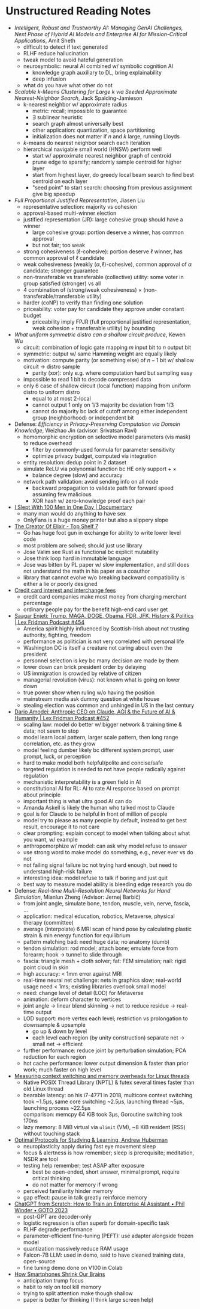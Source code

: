 # Unstructured Reading Notes

- *Intelligent, Robust and Trustworthy AI: Managing GenAI Challenges,
    Next Phase of Hybrid AI Models and Enterprise AI for
    Mission-Critical Applications*, Amit Sheth
    - difficult to detect if text generated
    - RLHF reduce hallucination
    - tweak model to avoid hateful generation
    - neurosymbolic: neural AI combined w/ symbolic cognition AI
        - knowledge graph auxiliary to DL, bring explainability
        - deep infusion
    - what do you have what other do not
- *Scalable $k$-Means Clustering for Large $k$ via
    Seeded Approximate Nearest-Neighbor Search*, Jack Spalding-Jamieson
    - k-nearest neighbor w/ approximate radius
        - metric: recall; impossible to guarantee
        - ∃ sublinear heuristic
        - search graph almost universally best
        - other application: quantization, space partitioning
        - initialization does not matter if $n$ and $k$ large, running Lloyds
    - $k$-means do nearest neighbor search each iteration
    - hierarchical navigable small world (HNSW) perform well
        - start w/ approximate nearest neighbor graph of centroid
        - prune edge to sparsify; randomly sample centroid for higher layer
        - start from highest layer, do greedy local beam search to
            find best centroid on each layer
        - "seed point" to start search: choosing from
            previous assignment give big speedup
- *Full Proportional Justified Representation*, Jiasen Liu
    - representative selection: majority vs cohesion
    - approval-based multi-winner election
    - justified representation (JR):
        large cohesive group should have a winner
        - large cohesive group: portion deserve a winner, has common approval
        - but not fair; too weak
    - strong cohesiveness ($\ell$-cohesive): portion deserve $\ell$ winner,
        has common approval of $\ell$ candidate
    - weak cohesiveness (weakly $(\alpha,\ell)$-cohesive), common approval of
        $\alpha$ candidate; stronger guarantee
    - non-transferable vs transferable (collective) utility: some voter in
        group satisfied (stronger) vs all
    - 4 combination of (strong/weak cohesiveness)
        × (non-transferable/transferable utility)
    - harder (coNP) to verify than finding one solution
    - priceability: voter pay for
        candidate they approve under constant budget
        - priceability imply FPJR
            (full proportional justified representation,
            weak cohesion + transferable utility) by bounding
- *What uniform symmetric distro can a shallow circuit produce*, Kewen Wu
    - circuit: combination of logic gate mapping $m$ input bit to
        $n$ output bit
    - symmetric: output w/ same Hamming weight are equally likely
    - motivation: compute parity (or something else) of
        $n-1$ bit w/ shallow circuit → distro sample
        - parity (xor): only e.g. where computation hard but sampling easy
    - impossible to read 1 bit to decode compressed data
    - only 6 case of shallow circuit (local function) mapping from
        uniform distro to uniform distro
        - equal to at most 2-local
        - cannot output 1 only on 1/3 majority bc deviation from 1/3
        - cannot do majority bc lack of
            cutoff among either independent group (neighborhood) or
            independent bit
- Defense: *Efficiency in Privacy-Preserving Computation via
    Domain Knowledge*, Weizhao Jin (advisor: Srivatsan Ravi)
    - homomorphic encryption on selective model parameters (vis mask) to
        reduce overhead
        - filter by commonly-used formula for parameter sensitivity
        - optimize privacy budget, computed via integration
    - entity resolution: dedup point in 2 dataset
    - simulate ReLU via polynomial function bc HE only support + ×
        - balance degree (slow) and accuracy
    - network path validation: avoid sending info on all node
        - backward propagation to validate path for
            forward speed assuming few malicious
        - XOR hash w/ zero-knowledge proof each pair
- [I Slept With 100 Men in
    One Day | Documentary](https://www.youtube.com/watch?v=mFySAh0g-MI)
    - many man would do anything to have sex
    - OnlyFans is a huge money printer but also a slippery slope
- [The Creator Of Elixir - Top Shelf
    7](https://www.youtube.com/watch?v=-mFJ5rPbY_w)
    - Go has huge foot gun in exchange for ability to write lower level code
    - most problem are solved; should just use library
    - Jose Valim see Rust as functional bc explicit mutability
    - Jose think loop hard in immutable language
    - Jose was bitten by PL paper w/ slow implementation, and
        still does not understand the math in his paper as a coauthor
    - library that
        cannot evolve w/o breaking backward compatibility is either a lie or
        poorly designed
- [Credit card interest and
    interchange fees](https://www.youtube.com/watch?v=OceYCEexDqQ)
    - credit card companies make most money from charging merchant percentage
    - ordinary people pay for the benefit high-end card user get
- [Saagar Enjeti: Trump, MAGA, DOGE, Obama, FDR, JFK,
    History & Politics | Lex Fridman Podcast
    \#454](https://www.youtube.com/watch?v=9xz8i90Hp2A)
    - America spirit highly influenced by
        Scottish-Irish about not trusting authority, fighting, freedom
    - performance as politician is not very correlated with personal life
    - Washington DC is itself a creature not caring about even the president
    - personnel selection is key bc many decision are made by them
    - lower down can brick president order by delaying
    - US immigration is crowded by relative of citizen
    - managerial revolution (virus): not known what is going on lower down
    - true power show when ruling w/o having the position
    - mainstream media ask dummy question at white house
    - stealing election was common and unhinged in US in the last century
- [Dario Amodei: Anthropic CEO on Claude, AGI & the Future of
    AI & Humanity | Lex Fridman Podcast
    \#452](https://www.youtube.com/watch?v=ugvHCXCOmm4)
    - scaling law: model do better w/ bigger network & training time & data;
        not seem to stop
    - model learn local pattern, larger scale pattern, then
        long range correlation, etc. as they grow
    - model feeling dumber likely bc different system prompt, user prompt,
        luck, or perception
    - hard to make model both helpful/polite and concise/safe
    - targeted regulation is needed to
        not have people radically against regulation
    - mechanistic interpretability is a green field in AI
    - constitutional AI for RL: AI to rate AI response based on
        prompt about principle
    - important thing is what ultra good AI can do
    - Amanda Askell is likely the human who talked most to Claude
    - goal is for Claude to be helpful in front of million of people
    - model try to please as many people by default, instead to
        get best result, encourage it to not care
    - clear prompting: explain concept to model when
        talking about what you want, w/ example
    - anthropomorphize w/ model: can ask why model refuse to answer
    - use strong word to make model do something, e.g., never ever vs do not
    - not failing signal failure bc not trying hard enough, but need to
        understand high-risk failure
    - interesting idea: model refuse to talk if boring and just quit
    - best way to measure model ability is bleeding edge research you do
- Defense: *Real-time Multi-Resolution Neural Networks for Hand Simulation*,
    Mianlun Zheng (Advisor: Jernej Barbič)
    - from joint angle, simulate bone, tendon, muscle, vein, nerve, fascia, …
    - application: medical education, robotics, Metaverse,
        physical therapy (committee)
    - average (interpolate) 6 MRI scan of hand pose by
        calculating plastic strain & min energy function for equilibrium
    - pattern matching bad: need huge data; no anatomy (dumb)
    - tendon simulation: rod model; attach bone; emulate force from forearm;
        hook → tunnel to slide through
    - fascia: triangle mesh + cloth solver; fat: FEM simulation; nail:
        rigid point cloud in skin
    - high accuracy: < 1mm error against MRI
    - real-time neural net challenge: nets in graphics slow;
        real-world usage need < 1ms; existing libraries overlook small model
    - need: change level of detail (LOD) for Metaverse
    - animation: deform character to vertices
    - joint angle → linear blend skinning → net to
        reduce residue → real-time output
    - LOD support: more vertex each level; restriction vs prolongation to
        downsample & upsample
        - go up & down by level
        - each level each region (by unity construction)
            separate net → small net → efficient
    - further performance: reduce joint by perturbation simulation;
        PCA reduction for each region
    - hot cache performance: lower output dimension & faster than prior work;
        much faster on high level
- [Measuring context switching and memory overheads for Linux
    threads](https://eli.thegreenplace.net/2018/measuring-context-switching-and-memory-overheads-for-linux-threads/)
    - Native POSIX Thread Library (NPTL) & futex several times faster than
        old Linux thread
    - bearable latency: on his i7-4771 in 2018,
        multicore context switching took \~1.5µs, same core switching \~2.5µs,
        launching thread \~5µs, launching process \~22.5µs\
        comparison: memcpy 64 KiB took 3µs, Goroutine switching took 170ns
    - lazy memory: 8 MiB virtual via `ulimit` (VM), \~8 KiB resident (RSS)
        without touching stack
- [Optimal Protocols for Studying & Learning,
    Andrew Huberman](https://www.youtube.com/watch?v=ddq8JIMhz7c)
    - neuroplasticity apply during fast eye movement sleep
    - focus & alertness is how remember; sleep is prerequisite; meditation,
        NSDR are tool
    - testing help remember; test ASAP after exposure
        - best be open-ended, short answer, minimal prompt,
            require critical thinking
        - do not matter for memory if wrong
    - perceived familiarity hinder memory
    - gap effect: pause in talk greatly reinforce memory
- [ChatGPT from Scratch: How to
    Train an Enterprise AI Assistant • Phil Winder • GOTO
    2023](https://www.youtube.com/watch?v=N53Gsz0Gm4c)
    - post-GPT are decoder-only
    - logistic regression is often superb for domain-specific task
    - RLHF degrade performance
    - parameter-efficient fine-tuning (PEFT):
        use adapter alongside frozen model
    - quantization massively reduce RAM usage
    - Falcon-7B LLM: used in demo, said to have cleaned training data,
        open-source
    - fine tuning demo done on V100 in Colab
- [How Smartphones Shrink Our
    Brains](https://www.youtube.com/watch?v=GLD6chdFjA0)
    - anticipation trump focus
    - habit to rely on tool kill memory
    - trying to split attention make though shallow
    - paper is better for thinking (I think large screen help)
